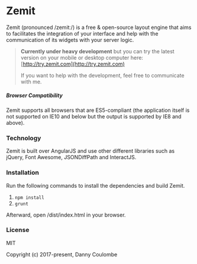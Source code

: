 # Zemit

Zemit \(pronounced /zemitː/\) is a free & open-source layout engine that aims to facilitates the integration of your interface and help with the communication of its widgets with your server logic.

> **Currently under heavy development** but you can try the latest version on your mobile or desktop computer here: [http://try.zemit.com](http://try.zemit.com)
>
> If you want to help with the development, feel free to communicate with me.

##### Browser Compatibility

Zemit supports all browsers that are ES5-compliant \(the application itself is not supported on IE10 and below but the output is supported by IE8 and above\).

### Technology

Zemit is built over AngularJS and use other different libraries such as jQuery, Font Awesome, JSONDiffPath and InteractJS.

### Installation

Run the following commands to install the dependencies and build Zemit.

1. `npm install`
2. `grunt`

Afterward, open /dist/index.html in your browser.

### License

MIT

Copyright \(c\) 2017-present, Danny Coulombe

